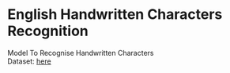 # English Handwritten Characters Recognition
 Model To Recognise Handwritten Characters <br>
Dataset: [here](https://www.kaggle.com/dhruvildave/english-handwritten-characters-dataset?select=english.csv)
